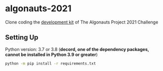 # algonauts-2021

Clone coding the [development kit](https://github.com/Neural-Dynamics-of-Visual-Cognition-FUB/Algonauts2021_devkit) of The Algonauts Project 2021 Challenge

## Setting Up

Python version: 3.7 or 3.8 (**decord, one of the dependency packages, cannot be installed in Python 3.9 or greater**)

```zsh
python -m pip install -r requirements.txt
```
